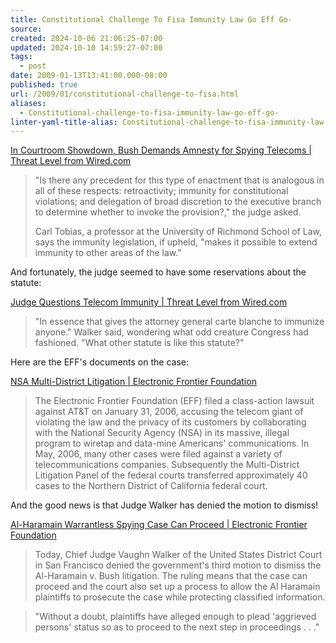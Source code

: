 ```yaml
---
title: Constitutional Challenge To Fisa Immunity Law Go Eff Go-
source: 
created: 2024-10-06 21:06:25-07:00
updated: 2024-10-10 14:59:27-07:00
tags:
  - post
date: 2009-01-13T13:41:00.000-08:00
published: true
url: /2009/01/constitutional-challenge-to-fisa.html
aliases:
  - Constitutional-challenge-to-fisa-immunity-law-go-eff-go-
linter-yaml-title-alias: Constitutional-challenge-to-fisa-immunity-law-go-eff-go-
---
```



[In Courtroom Showdown, Bush Demands Amnesty for Spying Telecoms | Threat Level from Wired.com](https://blog.wired.com/27bstroke6/2008/12/feds-eff-arguin.html#more)  

> "Is there any precedent for this type of enactment that is analogous in all of these respects: retroactivity; immunity for constitutional violations; and delegation of broad discretion to the executive branch to determine whether to invoke the provision?," the judge asked.  
>   
> Carl Tobias, a professor at the University of Richmond School of Law, says the immunity legislation, if upheld, "makes it possible to extend immunity to other areas of the law."

  
And fortunately, the judge seemed to have some reservations about the statute:  
  
[Judge Questions Telecom Immunity | Threat Level from Wired.com](https://blog.wired.com/27bstroke6/2008/12/analysis-judge.html)  

> "In essence that gives the attorney general carte blanche to immunize anyone." Walker said, wondering what odd creature Congress had fashioned. "What other statute is like this statute?"

Here are the EFF's documents on the case:  
  
[NSA Multi-District Litigation | Electronic Frontier Foundation](https://www.eff.org/cases/att)  

> The Electronic Frontier Foundation (EFF) filed a class-action lawsuit against AT&T on January 31, 2006, accusing the telecom giant of violating the law and the privacy of its customers by collaborating with the National Security Agency (NSA) in its massive, illegal program to wiretap and data-mine Americans' communications. In May, 2006, many other cases were filed against a variety of telecommunications companies. Subsequently the Multi-District Litigation Panel of the federal courts transferred approximately 40 cases to the Northern District of California federal court.

And the good news is that Judge Walker has denied the motion to dismiss!  
  
[Al-Haramain Warrantless Spying Case Can Proceed | Electronic Frontier Foundation](https://www.eff.org/deeplinks/2009/01/government-motion-dismiss-al-haramain-spying-case-)  

> Today, Chief Judge Vaughn Walker of the United States District Court in San Francisco denied the government's third motion to dismiss the Al-Haramain v. Bush litigation. The ruling means that the case can proceed and the court also set up a process to allow the Al Haramain plaintiffs to prosecute the case while protecting classified information.

> "Without a doubt, plaintiffs have alleged enough to plead 'aggrieved persons' status so as to proceed to the next step in proceedings . . ."